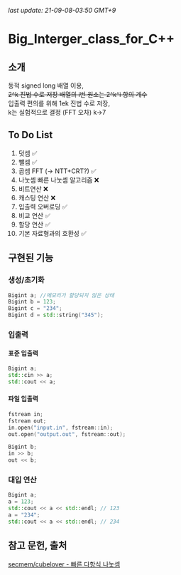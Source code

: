 _last update: 21-09-08-03:50 GMT+9_

# Big_Interger_class_for_C++

## 소개

동적 signed long 배열 이용,  
~~2^k 진법 수로 저장 배열의 i번 원소는 2^k^i 항의 계수~~  
입출력 편의를 위해 1ek 진법 수로 저장,  
k는 실험적으로 결정 (FFT 오차)  k->7  

## To Do List

1. 덧셈 ✅
2. 뺄셈 ✅
3. 곱셈 FFT (-> NTT+CRT?) ✅
4. 나눗셈 빠른 나눗셈 알고리즘 ❌
5. 비트연산 ❌
6. 캐스팅 연산 ❌
7. 입출력 오버로딩 ✅
8. 비교 연산 ✅
9. 할당 연산 ✅
10. 기본 자료형과의 호환성 ✅

## 구현된 기능

### 생성/초기화

```cpp
Bigint a; //메모리가 할당되지 않은 상태
Bigint b = 123;
Bigint c = "234";
Bigint d = std::string("345");
```

### 입출력

#### 표준 입출력

```cpp
Bigint a;
std::cin >> a;
std::cout << a;
```

#### 파일 입출력

```cpp
fstream in;
fstream out;
in.open("input.in", fstream::in);
out.open("output.out", fstream::out);

Bigint b;
in >> b;
out << b;
```

### 대입 연산

```cpp
Bigint a;
a = 123;
std::cout << a << std::endl; // 123
a = "234";
std::cout << a << std::endl; // 234
```

## 참고 문헌, 출처

[secmem/cubelover - 빠른 다항식 나눗셈](http://www.secmem.org/blog/2019/04/10/polynomial-division/)
